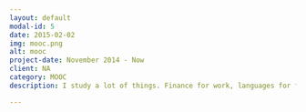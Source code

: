 ```yaml
---
layout: default
modal-id: 5
date: 2015-02-02
img: mooc.png
alt: mooc
project-date: November 2014 - Now
client: NA
category: MOOC
description: I study a lot of things. Finance for work, languages for fun, web development for staying mobile and employable, and many others. Borrowing Gandhi's word. "Live as if you were to die tomorrow. Learn as if you were to live forever." Because I need to see tangible progresses to keep motivated about my studies, I create <a href="http://guoanyi.com/" class="hvr-float">this website</a> to host my daily check-ins in the hope that one day I can look back at my early-twenties and see that my time was well spent on worthy causes.

---
```

